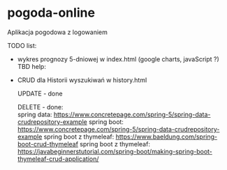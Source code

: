 # pogoda-online
Aplikacja pogodowa z logowaniem

TODO list:
- wykres prognozy 5-dniowej w index.html (google charts, javaScript ?) TBD
  help:
  
- CRUD dla Historii wyszukiwań w history.html
  
  UPDATE - done
  
  DELETE - done:  
  spring data: https://www.concretepage.com/spring-5/spring-data-crudrepository-example
  spring boot: https://www.concretepage.com/spring-5/spring-data-crudrepository-example
  spring boot z thymeleaf: https://www.baeldung.com/spring-boot-crud-thymeleaf
  spring boot z thymeleaf: https://javabeginnerstutorial.com/spring-boot/making-spring-boot-thymeleaf-crud-application/
